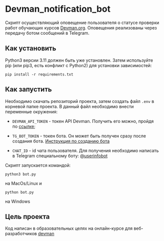 # Devman_notification_bot

Скрипт осуществляющий оповещение пользователя о статусе проверки работ обучающих курсов [Devman.org](https://dvmn.org/). Оповещения реализованы через передачу ботом сообщений в Telegram.

## Как установить

Python3 версии 3.11 должен быть уже установлен. Затем используйте pip (или pip3, есть конфликт с Python2) для установки зависимостей:

```
pip install -r requirements.txt
```

## Как запустить

Необходимо скачать репозиторий проекта, затем создать файл `.env` в корневой папке проекта. В данный файл необходимо внести переменные окружения:

* `DEVMAN_API_TOKEN` - токен API Devman. Получить его можно, пройдя по [ссылке](https://dvmn.org/api/docs/);

* `TG_BOT_TOKEN` - токен бота. Он может быть получен сразу после создания бота. [Инструкция по созданию бота](https://habr.com/ru/articles/262247/) 

* `CHAT_ID` - id чата пользователя. Для получения необходимо написать в Telegram специальному боту: [@userinfobot](https://telegram.me/userinfobot)

Cкрипт запускается командой:

```
python3 bot.py
```
на MacOs/Linux и
```
python bot.py
```
на Windows

## Цель проекта
Код написан в образовательных целях на онлайн-курсе для веб-разработчиков [devman](https://dvmn.org/)


